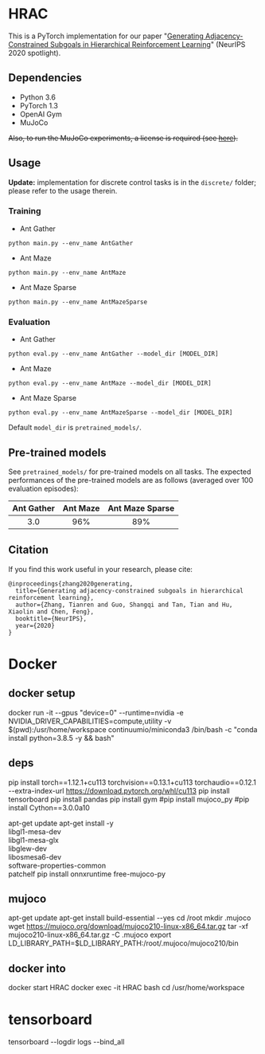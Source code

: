 # HRAC
This is a PyTorch implementation for our paper "[Generating Adjacency-Constrained Subgoals in Hierarchical Reinforcement Learning](https://arxiv.org/abs/2006.11485)" (NeurIPS 2020 spotlight).

## Dependencies
- Python 3.6
- PyTorch 1.3
- OpenAI Gym
- MuJoCo

~~Also, to run the MuJoCo experiments, a license is required (see [here](https://www.roboti.us/license.html)).~~

## Usage

**Update:** implementation for discrete control tasks is in the `discrete/` folder; please refer to the usage therein.

### Training
- Ant Gather
```
python main.py --env_name AntGather
```
- Ant Maze
```
python main.py --env_name AntMaze
```
- Ant Maze Sparse
```
python main.py --env_name AntMazeSparse
```
### Evaluation
- Ant Gather
```
python eval.py --env_name AntGather --model_dir [MODEL_DIR]
```
- Ant Maze
```
python eval.py --env_name AntMaze --model_dir [MODEL_DIR]
```
- Ant Maze Sparse
```
python eval.py --env_name AntMazeSparse --model_dir [MODEL_DIR]
```
Default `model_dir` is `pretrained_models/`.

## Pre-trained models

See `pretrained_models/` for pre-trained models on all tasks. The expected performances of the pre-trained models are as follows (averaged over 100 evaluation episodes):

|Ant Gather|Ant Maze|Ant Maze Sparse|
|:--:|:--:|:--:|
|3.0|96%|89%|

## Citation
If you find this work useful in your research, please cite:
```
@inproceedings{zhang2020generating,
  title={Generating adjacency-constrained subgoals in hierarchical reinforcement learning},
  author={Zhang, Tianren and Guo, Shangqi and Tan, Tian and Hu, Xiaolin and Chen, Feng},
  booktitle={NeurIPS},
  year={2020}
}
```




# Docker

## docker setup
docker run -it --gpus "device=0" --runtime=nvidia -e NVIDIA_DRIVER_CAPABILITIES=compute,utility -v $(pwd):/usr/home/workspace continuumio/miniconda3 /bin/bash -c "conda install python=3.8.5 -y && bash"

## deps
pip install torch==1.12.1+cu113 torchvision==0.13.1+cu113 torchaudio==0.12.1 --extra-index-url https://download.pytorch.org/whl/cu113
pip install tensorboard
pip install pandas
pip install gym
#pip install mujoco_py
#pip install Cython==3.0.0a10

apt-get update
apt-get install -y \
    libgl1-mesa-dev \
    libgl1-mesa-glx \
    libglew-dev \
    libosmesa6-dev \
    software-properties-common \
    patchelf
pip install onnxruntime free-mujoco-py

## mujoco
apt-get update
apt-get install build-essential --yes
cd /root
mkdir .mujoco
wget https://mujoco.org/download/mujoco210-linux-x86_64.tar.gz
tar -xf mujoco210-linux-x86_64.tar.gz -C .mujoco
export LD_LIBRARY_PATH=$LD_LIBRARY_PATH:/root/.mujoco/mujoco210/bin

## docker into
docker start HRAC
docker exec -it HRAC bash
cd /usr/home/workspace


# tensorboard
tensorboard --logdir logs --bind_all